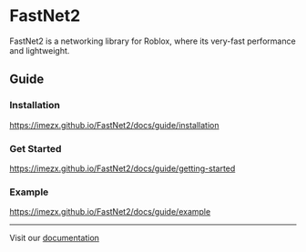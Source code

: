 # FastNet2

FastNet2 is a networking library for Roblox, where its very-fast performance and lightweight.

## Guide
  ### Installation
  https://imezx.github.io/FastNet2/docs/guide/installation
  
  ### Get Started
  https://imezx.github.io/FastNet2/docs/guide/getting-started
  
  ### Example
  https://imezx.github.io/FastNet2/docs/guide/example
  
---

Visit our [documentation](https://imezx.github.io/FastNet2)
